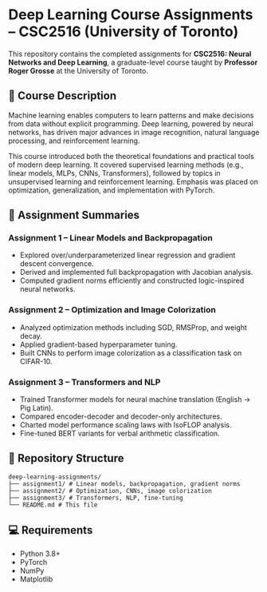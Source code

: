 # Deep Learning Course Assignments – CSC2516 (University of Toronto)

This repository contains the completed assignments for **CSC2516: Neural Networks and Deep Learning**, a graduate-level course taught by **Professor Roger Grosse** at the University of Toronto.

## 📘 Course Description

Machine learning enables computers to learn patterns and make decisions from data without explicit programming. Deep learning, powered by neural networks, has driven major advances in image recognition, natural language processing, and reinforcement learning.

This course introduced both the theoretical foundations and practical tools of modern deep learning. It covered supervised learning methods (e.g., linear models, MLPs, CNNs, Transformers), followed by topics in unsupervised learning and reinforcement learning. Emphasis was placed on optimization, generalization, and implementation with PyTorch.

## 📝 Assignment Summaries

### Assignment 1 – Linear Models and Backpropagation
- Explored over/underparameterized linear regression and gradient descent convergence.
- Derived and implemented full backpropagation with Jacobian analysis.
- Computed gradient norms efficiently and constructed logic-inspired neural networks.

### Assignment 2 – Optimization and Image Colorization
- Analyzed optimization methods including SGD, RMSProp, and weight decay.
- Applied gradient-based hyperparameter tuning.
- Built CNNs to perform image colorization as a classification task on CIFAR-10.

### Assignment 3 – Transformers and NLP
- Trained Transformer models for neural machine translation (English → Pig Latin).
- Compared encoder-decoder and decoder-only architectures.
- Charted model performance scaling laws with IsoFLOP analysis.
- Fine-tuned BERT variants for verbal arithmetic classification.

## 📂 Repository Structure
```text
deep-learning-assignments/
├── assignment1/ # Linear models, backpropagation, gradient norms
├── assignment2/ # Optimization, CNNs, image colorization
├── assignment3/ # Transformers, NLP, fine-tuning
└── README.md # This file
```

## 💻 Requirements

- Python 3.8+
- PyTorch
- NumPy
- Matplotlib
